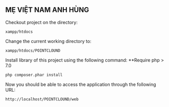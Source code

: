MẸ VIỆT NAM ANH HÙNG
-------------------

Checkout project on the directory:

~~~
xampp/htdocs
~~~

Change the current working directory to:

~~~
xampp/htdocs/POINTCLOUND
~~~

Install library of this project using the following command:
**Require php > 7.0
~~~
php composer.phar install
~~~

Now you should be able to access the application through the following URL:

~~~
http://localhost/POINTCLOUND/web
~~~

